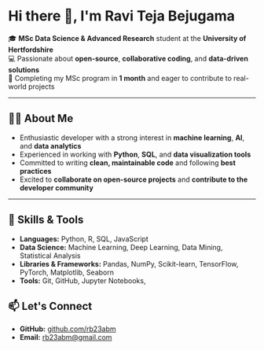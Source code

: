 # Hi there 👋, I'm Ravi Teja Bejugama  

🎓 **MSc Data Science & Advanced Research** student at the **University of Hertfordshire**  
💻 Passionate about **open-source**, **collaborative coding**, and **data-driven solutions**  
📅 Completing my MSc program in **1 month** and eager to contribute to real-world projects  

---

## 👨‍💻 About Me  
- Enthusiastic developer with a strong interest in **machine learning**, **AI**, and **data analytics**  
- Experienced in working with **Python**,  **SQL**, and **data visualization tools**  
- Committed to writing **clean, maintainable code** and following **best practices**  
- Excited to **collaborate on open-source projects** and **contribute to the developer community**  

---

## 🔧 Skills & Tools  
- **Languages:** Python, R, SQL, JavaScript  
- **Data Science:** Machine Learning, Deep Learning, Data Mining, Statistical Analysis  
- **Libraries & Frameworks:** Pandas, NumPy, Scikit-learn, TensorFlow, PyTorch, Matplotlib, Seaborn  
- **Tools:** Git, GitHub, Jupyter Notebooks,   
 



## 📫 Let's Connect  
- **GitHub:** [github.com/rb23abm](https://github.com/rb23abm)    
- **Email:** rb23abm@gmail.com  


